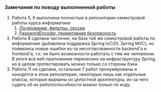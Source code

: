 ### Замечания по поводу выполненной работы

1. Работа 5, 6 выполнена полностью в репозитории семестровой работы курса информатики
    1. [Логирование, фильтры, сессии](https://github.com/hearts-thaw/semestrouka/tree/master/src/main/java/servlets_jdbc/filters)
    2. [PasswordEncoder, примитивная безопасность](https://github.com/hearts-thaw/semestrouka/tree/master/src/main/java/servlets_jdbc/services/security)
2. Работа 8 сделана частично, на базе той же семестровой работы по информатике (добавлена поддержка Spring IoC/DI, Spring MVC), но появились новые ошибки из-за несогласованности backend'а и frontend'а, т.к. не было возможности работать с тем же человеком. В итоге всё веб-приложение перенесено на инфраструктуру Spring, но в целом протестировать можно только со стороны бэка.
3. Работа 11 не сделана, остальные 7 работ пронумерованы и находятся в этом репозитории, некоторые лишь как отдельные классы, которые вырваны из целостной архитектуры, из-за чего судить об их работоспособности можно только по коду.
    
